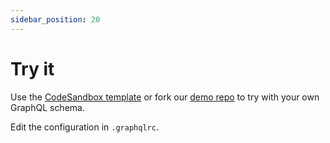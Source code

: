```yaml
---
sidebar_position: 20
---
```


# Try it

Use the [CodeSandbox template](https://codesandbox.io/s/github/graphql-markdown/demo/tree/main?file=/.graphqlrc) or fork our [demo repo](https://github.com/graphql-markdown/demo) to try with your own GraphQL schema.

Edit the configuration in `.graphqlrc`.
